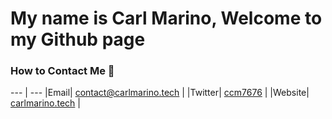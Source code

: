 # My name is Carl Marino, Welcome to my Github page

### How to Contact Me 📱

--- | --- 
|Email| contact@carlmarino.tech | 
|Twitter| [ccm7676](https://twitter.com/ccm7676/) |
|Website| [carlmarino.tech](https://carlmarino.tech) |
